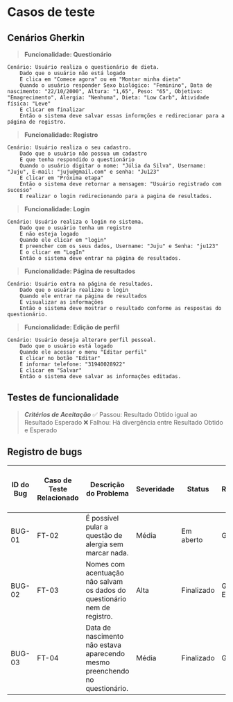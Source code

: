 # Casos de teste

## Cenários Gherkin

> **Funcionalidade: Questionário**

~~~Gherkin
Cenário: Usuário realiza o questionário de dieta.
    Dado que o usuário não está logado
    E clica em "Comece agora" ou em "Montar minha dieta"
    Quando o usuário responder Sexo biológico: "Feminino", Data de nascimento: "22/10/2000", Altura: "1,65", Peso: "65", Objetivo: "Emagrecimento", Alergia: "Nenhuma", Dieta: "Low Carb", Atividade física: "Leve"
    E clicar em finalizar
    Então o sistema deve salvar essas informções e redirecionar para a página de registro.
~~~~

> **Funcionalidade: Registro**

~~~Gherkin
Cenário: Usuário realiza o seu cadastro.
    Dado que o usuário não possua um cadastro
    E que tenha respondido o questionário
    Quando o usuário digitar o nome: "Júlia da Silva", Username: "Juju", E-mail: "juju@gmail.com" e senha: "Ju123"
    E clicar em "Próxima etapa"
    Então o sistema deve retornar a mensagem: "Usuário registrado com sucesso"
    E realizar o login redirecionando para a pagina de resultados.
~~~

> **Funcionalidade: Login**

~~~Gherkin
Cenário: Usuário realiza o login no sistema.
    Dado que o usuário tenha um registro
    E não esteja logado
    Quando ele clicar em "login"
    E preencher com os seus dados, Username: "Juju" e Senha: "ju123"
    E o clicar em "LogIn"
    Então o sistema deve entrar na página de resultados.
~~~

> **Funcionalidade: Página de resultados**

~~~Gherkin
Cenário: Usuário entra na página de resultados.
    Dado que o usuário realizou o login
    Quando ele entrar na página de resultados
    E visualizar as informações
    Então o sistema deve mostrar o resultado conforme as respostas do questionário.
~~~

> **Funcionalidade: Edição de perfil**

~~~Gherkin
Cenário: Usuário deseja alteraro perfil pessoal.
    Dado que o usuário está logado
    Quando ele acessar o menu "Editar perfil"
    E clicar no botão "Editar"
    E informar telefone: "31940028922"
    E clicar em "Salvar"
    Então o sistema deve salvar as informações editadas.
~~~

## Testes de funcionalidade

> ***Critérios de Aceitação***
> ✅ Passou: Resultado Obtido igual ao Resultado Esperado
> ❌ Falhou: Há divergência entre Resultado Obtido e Esperado

## Registro de bugs

| ID do Bug | Caso de Teste Relacionado | Descrição do Problema                                                                 | Severidade | Status     | Responsável        | Link para Issue no GitHub |
|-----------|----------------------------|----------------------------------------------------------------------------------------|------------|------------|---------------------|----------------------------|
| BUG-01    | FT-02                      | É possível pular a questão de alergia sem marcar nada.                                | Média      | Em aberto  | Gabrielle           | N/A                        |
| BUG-02    | FT-03                      | Nomes com acentuação não salvam os dados do questionário nem de registro.             | Alta       | Finalizado | Gabriel Evaristo    | N/A                        |
| BUG-03    | FT-04                      | Data de nascimento não estava aparecendo mesmo preenchendo no questionário.           | Média      | Finalizado | Gabrielle           | N/A                        |
